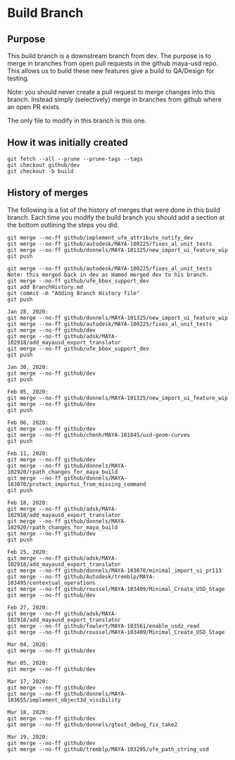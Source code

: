 # Build Branch

## Purpose

This build branch is a downstream branch from dev. The purpose is to merge in branches from open pull requests in the github maya-usd repo. This allows us to build these new features give a build to QA/Design for testing.

Note: you should never create a pull request to merge changes into this branch. Instead simply (selectively) merge in branches from github where an open PR exists.

The only file to modify in this branch is this one.

## How it was initially created

```
git fetch --all --prune --prune-tags --tags
git checkout github/dev
git checkout -b build
```

## History of merges

The following is a list of the history of merges that were done in this build branch. Each time you modify the build branch you should add a section at the bottom outlining
the steps you did. 

```
git merge --no-ff github/implement_ufe_attribute_notify_dev
git merge --no-ff github/autodesk/MAYA-100225/fixes_al_unit_tests
git merge --no-ff github/donnels/MAYA-101325/new_import_ui_feature_wip
git push
```

```
git merge --no-ff github/autodesk/MAYA-100225/fixes_al_unit_tests
Note: this merged back in dev as Hamed merged dev to his branch.
git merge --no-ff github/ufe_bbox_support_dev
git add BranchHistory.md
git commit -m "Adding Branch History file"
git push
```

```
Jan 28, 2020:
git merge --no-ff github/donnels/MAYA-101325/new_import_ui_feature_wip
git merge --no-ff github/autodesk/MAYA-100225/fixes_al_unit_tests
git merge --no-ff github/dev
git merge --no-ff github/adsk/MAYA-102918/add_mayausd_export_translator
git merge --no-ff github/ufe_bbox_support_dev
git push
```

```
Jan 30, 2020:
git merge --no-ff github/dev
git push
```

```
Feb 05, 2020:
git merge --no-ff github/donnels/MAYA-101325/new_import_ui_feature_wip
git merge --no-ff github/dev
git push
```

```
Feb 06, 2020:
git merge --no-ff github/dev
git merge --no-ff github/chenh/MAYA-101845/usd-geom-curves
git push
```

```
Feb 11, 2020:
git merge --no-ff github/dev
git merge --no-ff github/donnels/MAYA-102920/rpath_changes_for_maya_build
git merge --no-ff github/donnels/MAYA-103070/protect_importui_from_missing_command
git push
```

```
Feb 18, 2020:
git merge --no-ff github/adsk/MAYA-102918/add_mayausd_export_translator
git merge --no-ff github/donnels/MAYA-102920/rpath_changes_for_maya_build
git merge --no-ff github/dev
git push
```

```
Feb 25, 2020:
git merge --no-ff github/adsk/MAYA-102918/add_mayausd_export_translator
git merge --no-ff github/donnels/MAYA-103070/minimal_import_ui_pr113
git merge --no-ff github/Autodesk/tremblp/MAYA-103495/contextual_operations
git merge --no-ff github/roussel/MAYA-103409/Minimal_Create_USD_Stage
git merge --no-ff github/dev
```

```
Feb 27, 2020:
git merge --no-ff github/adsk/MAYA-102918/add_mayausd_export_translator
git merge --no-ff github/fowlert/MAYA-103561/enable_usdz_read
git merge --no-ff github/roussel/MAYA-103409/Minimal_Create_USD_Stage
```

```
Mar 04, 2020:
git merge --no-ff github/dev
```

```
Mar 05, 2020:
git merge --no-ff github/dev
```

```
Mar 17, 2020:
git merge --no-ff github/dev
git merge --no-ff github/donnels/MAYA-103655/implement_object3d_visibility
```

```
Mar 18, 2020:
git merge --no-ff github/dev
git merge --no-ff github/donnels/gtest_debug_fix_take2
```

```
Mar 19, 2020:
git merge --no-ff github/dev
git merge --no-ff github/tremblp/MAYA-103295/ufe_path_string_usd
```
